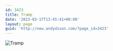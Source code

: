 ```yaml
---
id: 3423
title: Tramp
date: '2023-03-17T13:45:41+00:00'
layout: page
guid: 'http://new.andydixon.com/?page_id=3423'
---
```


![Tramp](https://i0.wp.com/assets.g8x2.ldn.idrivee2-23.com/posters/Tramp%2001.jpg?w=1200&ssl=1 "Tramp")